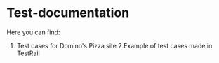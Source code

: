 # Test-documentation
Here you can find:
  1. Test cases for Domino's Pizza site
  2.Example of test cases made in TestRail
